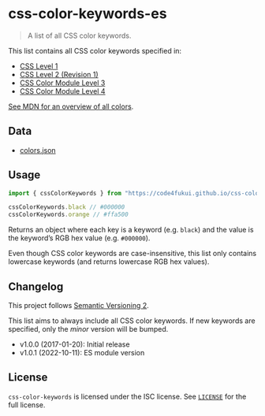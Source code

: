 # css-color-keywords-es

> A list of all CSS color keywords.

This list contains all CSS color keywords specified in:

- [CSS Level 1](https://www.w3.org/TR/CSS1/#color-units)
- [CSS Level 2 (Revision 1)](https://www.w3.org/TR/CSS2/syndata.html#value-def-color)
- [CSS Color Module Level 3](https://drafts.csswg.org/css-color-3/#colorunits)
- [CSS Color Module Level 4](https://drafts.csswg.org/css-color/#named-colors)

[See MDN for an overview of all colors](https://developer.mozilla.org/en-US/docs/Web/CSS/color_value#Color_keywords).

## Data

- [colors.json](https://code4fukui.github.io/css-color-keywords-es/)

## Usage

```js
import { cssColorKeywords } from "https://code4fukui.github.io/css-color-keywords-es/cssColorKeywords.js";

cssColorKeywords.black // #000000
cssColorKeywords.orange // #ffa500
```

Returns an object where each key is a keyword (e.g. `black`) and the value is
the keyword’s RGB hex value (e.g. `#000000`).

Even though CSS color keywords are case-insensitive, this list only contains
lowercase keywords (and returns lowercase RGB hex values).

## Changelog

This project follows [Semantic Versioning 2](http://semver.org/).

This list aims to always include all CSS color keywords. If new keywords are
specified, only the *minor* version will be bumped.

- v1.0.0 (2017-01-20): Initial release
- v1.0.1 (2022-10-11): ES module version

## License

`css-color-keywords` is licensed under the ISC license.
See [`LICENSE`](LICENSE) for the full license.
